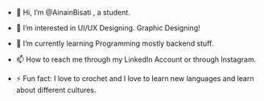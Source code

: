 - 👋 Hi, I’m @AinainBisati , a student.
- 👀 I’m interested in UI/UX Designing. Graphic Designing!
- 🌱 I’m currently learning Programming mostly backend stuff.
- 📫 How to reach me through my LinkedIn Account or through Instagram.
  
- ⚡ Fun fact: I love to crochet and I love to learn new languages and learn about different cultures.

<!---
AinainBisati/AinainBisati is a ✨ special ✨ repository because its `README.md` (this file) appears on your GitHub profile.
You can click the Preview link to take a look at your changes.
--->

